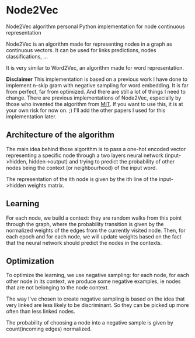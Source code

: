 # Node2Vec
Node2Vec algorithm personal Python implementation for node continuous representation

Node2Vec is an algorithm made for representing nodes in a graph as continuous vectors. 
It can be used for links predictions, nodes classifications, ... 

It is very similar to Word2Vec, an algorithm made for word representation. 

__Disclaimer__
This implementation is based on a previous work I have done to implement n-skip gram with negative sampling for word embedding. 
It is far from perfect, far from optimized. And there are still a lot of things I need to change.
There are previous implementations of Node2Vec, especially by those who invented the algorithm from [MIT](https://cs.stanford.edu/~jure/pubs/node2vec-kdd16.pdf). If you want to use this, it is at your own risk for now on. ;)
I'll add the other papers I used for this implementation later.

## Architecture of the algorithm

The main idea behind those algorithm is to pass a one-hot encoded vector representing a specific node through a two layers neural network (input->hidden, hidden->output) and trying to predict the probability of other nodes being the context (or neighbourhood) of the input word. 

The representation of the ith node is given by the ith line of the input->hidden weights matrix. 

## Learning 

For each node, we build a context: they are random walks from this point through the graph, where the probability transition is given by the normalized weights of the edges from the currently visited node.
Then, for each epoch and for each node, we will update weights based on the fact that the neural network should predict the nodes in the contexts.


## Optimization

To optimize the learning, we use negative sampling: for each node, for each other node in its context, we produce some negative examples, ie nodes that are not belonging to the node context.  

The way I've chosen to create negative sampling is based on the idea that very linked are less likely to be discriminant. So they can be picked up more often than less linked nodes. 

The probability of choosing a node into a negative sample is given by count(incoming edges) normalized.
